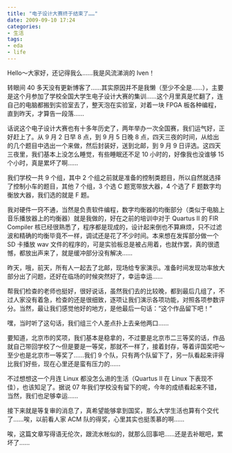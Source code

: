 ```yaml
---
title: "电子设计大赛终于结束了……"
date: 2009-09-10 17:24
categories:
- 生活
tags:
- eda
- life
---
```


Hello～大家好，还记得我么……我是风流涕淌的 Iven！

转眼间 40
多天没有更新博客了……其实原因并不是我懒（至少不全是……），主要是这个月参加了学校全国大学生电子设计大赛的集训……这个月里真是忙翻了，连自己的电脑都搬到实验室去了，整天泡在实验室，对着一块
FPGA 板各种编程，直到昨天，才算告一段落……

话说这个电子设计大赛也有十多年历史了，两年举办一次全国赛，我们运气好，正好赶上了。从
9 月 2 日早 8 点，到 9 月 5 日晚 8
点，四天三夜的时间，从给出的几个题目中选出一个来做，然后封装好，送到北邮，到
9 月 9 日评选。这四天三夜里，我们基本上没怎么睡觉，有些睡眠还不足 10
小时的，好像我也没谁够 15 个小时，真是累坏了啊……

我们学校一共 9 个组，其中 2
个组之前就是准备的控制类题目，所以自然就选择了控制小车的题目，其他 7
个组，3 个选 C 题宽带放大器，4 个选了 F 题数字均衡放大器，我们选的就是 F
题。

我对硬件一窍不通，当然是负责软件编程，数字均衡器的均衡部分（类似于电脑上音乐播放器上的均衡器）就是我做的，好在之前的培训中对于
Quartus II 的 FIR Compiler
核已经很熟悉了，程序都是现成的，设计起来倒也不算麻烦，只不过滤波和精确的均衡毕竟不一样，调试还是花了不少时间。本来想在发挥部分做一个
SD 卡播放 wav
文件的程序的，可是实验板总是被占用着，也就作罢，真的很遗憾，都放出声来了，就是缓冲部分没有解决……

昨天，哦，前天，所有人一起去了北邮，现场给专家演示。准备时间发现功率放大部分出了问题，还好在临场的时候突然好了，幸运幸运……

帮我们检查的老师也挺好，很好说话，虽然我们去的比较晚，都到最后几组了，不过人家没有着急，检查的还是很细致，逐项让我们演示各项功能，对照各项参数评分。当然，最让我们感觉他好的地方，是他最后一句话：“这个作品留下吧！”

嘿，当时听了这句话，我们组三个人差点扑上去亲他两口……

要知道，北京市的奖项，我们基本是稳拿的，不过要是北京市二三等奖的话，作品就自己带回学校了～但是要是一等奖，那就不一样了，接着封存，等着评国奖吧～至少也是北京市一等奖了……我们
9
个队，只有两个队留下了，另一队看起来评得比我们好些，现在心里还是蛮有压力的……

不过想想这一个月连 Linux 都没怎么进的生活（Quartus II 在 Linux
下表现不佳），也该知足了。据说 07
年我们学校没有留下的呢，今年的成绩看起来不错，当然，我们也足够幸运……

接下来就是等复审的消息了，真希望能够拿到国奖，那么大学生活也算有个交代了……唉，以前看人家
ACM 队的得奖，心里其实也挺羡慕的啊……

唉，这篇文章写得语无伦次，跟流水帐似的，就那么回事吧……还是去补眠吧，累坏了……


